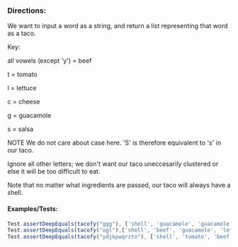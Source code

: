### Directions:

We want to input a word as a string, and return a list representing that word as a taco.

Key:

all vowels (except 'y') = beef

t = tomato

l = lettuce

c = cheese

g = guacamole

s = salsa

NOTE
We do not care about case here. 'S' is therefore equivalent to 's' in our taco.

Ignore all other letters; we don't want our taco uneccesarily clustered or else it will be too difficult to eat.

Note that no matter what ingredients are passed, our taco will always have a shell.

#### Examples/Tests:

```javascript
Test.assertDeepEquals(tacofy("ggg"), ['shell', 'guacamole', 'guacamole', 'guacamole', 'shell'])
Test.assertDeepEquals(tacofy("ogl"),['shell', 'beef', 'guacamole', 'lettuce', 'shell'])
Test.assertDeepEquals(tacofy("ydjkpwqrzto"), ['shell', 'tomato', 'beef', 'shell'])
```